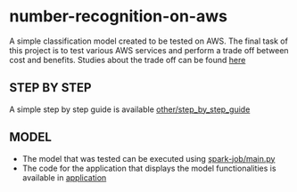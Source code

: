 # number-recognition-on-aws

A simple classification model created to be tested on AWS. The final task of this project is to test various AWS services and perform a trade off between cost and benefits.
Studies about the trade off can be found [here](Presentation.pdf)

## **STEP BY STEP**
A simple step by step guide is available [other/step_by_step_guide](other/step_by_step_guide)

## **MODEL**
* The model that was tested can be executed using [spark-job/main.py](spark-job/main.py)
* The code for the application that displays the model functionalities is available in [application](application)
